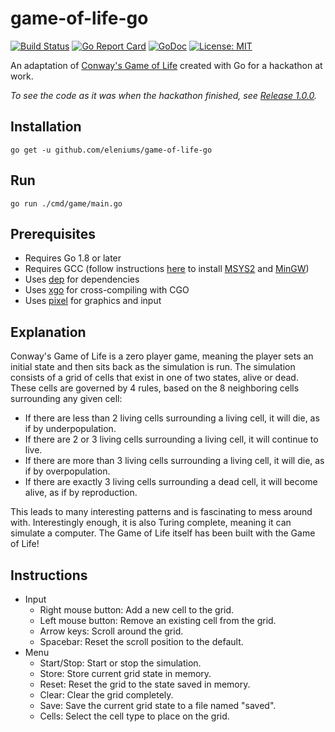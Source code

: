 # game-of-life-go

[![Build Status](https://travis-ci.org/eleniums/game-of-life-go.svg?branch=master)](https://travis-ci.org/eleniums/game-of-life-go) [![Go Report Card](https://goreportcard.com/badge/github.com/eleniums/game-of-life-go)](https://goreportcard.com/report/github.com/eleniums/game-of-life-go) [![GoDoc](https://godoc.org/github.com/eleniums/game-of-life-go?status.svg)](https://godoc.org/github.com/eleniums/game-of-life-go) [![License: MIT](https://img.shields.io/badge/License-MIT-yellow.svg)](https://github.com/eleniums/game-of-life-go/blob/master/LICENSE)

An adaptation of [Conway's Game of Life](https://en.wikipedia.org/wiki/Conway%27s_Game_of_Life) created with Go for a hackathon at work.

*To see the code as it was when the hackathon finished, see [Release 1.0.0](https://github.com/eleniums/game-of-life-go/releases/tag/v1.0.0).*

## Installation

```
go get -u github.com/eleniums/game-of-life-go
```

## Run

```
go run ./cmd/game/main.go
```

## Prerequisites

- Requires Go 1.8 or later
- Requires GCC (follow instructions [here](https://github.com/faiface/pixel/wiki/Building-Pixel-on-Windows) to install [MSYS2](http://www.msys2.org) and [MinGW](http://www.mingw.org))
- Uses [dep](https://github.com/golang/dep) for dependencies
- Uses [xgo](https://github.com/karalabe/xgo) for cross-compiling with CGO
- Uses [pixel](https://github.com/faiface/pixel) for graphics and input

## Explanation

Conway's Game of Life is a zero player game, meaning the player sets an initial state and then sits back as the simulation is run. The simulation consists of a grid of cells that exist in one of two states, alive or dead. These cells are governed by 4 rules, based on the 8 neighboring cells surrounding any given cell:

- If there are less than 2 living cells surrounding a living cell, it will die, as if by underpopulation.
- If there are 2 or 3 living cells surrounding a living cell, it will continue to live.
- If there are more than 3 living cells surrounding a living cell, it will die, as if by overpopulation.
- If there are exactly 3 living cells surrounding a dead cell, it will become alive, as if by reproduction.

This leads to many interesting patterns and is fascinating to mess around with. Interestingly enough, it is also Turing complete, meaning it can simulate a computer. The Game of Life itself has been built with the Game of Life!

## Instructions

- Input
    - Right mouse button: Add a new cell to the grid.
    - Left mouse button: Remove an existing cell from the grid.
    - Arrow keys: Scroll around the grid.
    - Spacebar: Reset the scroll position to the default.
- Menu
    - Start/Stop: Start or stop the simulation.
    - Store: Store current grid state in memory.
    - Reset: Reset the grid to the state saved in memory.
    - Clear: Clear the grid completely.
    - Save: Save the current grid state to a file named "saved".
    - Cells: Select the cell type to place on the grid.